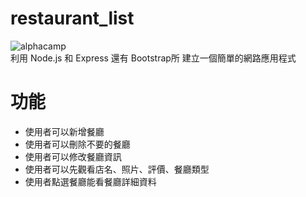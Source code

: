 # restaurant_list
![alphacamp](https://assets-lighthouse.alphacamp.co/uploads/answer/cover/253278/___2021-05-17___4.11.31.png)  
利用 Node.js 和 Express 還有 Bootstrap所 建立一個簡單的網路應用程式

# 功能
* 使用者可以新增餐廳<br>
* 使用者可以刪除不要的餐廳<br>
* 使用者可以修改餐廳資訊<br>
* 使用者可以先觀看店名、照片、評價、餐廳類型<br>
* 使用者點選餐廳能看餐廳詳細資料
